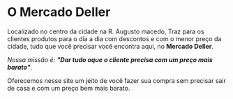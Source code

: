 <!DOCTYPE html>
<html>
  <h1>O Mercado Deller</h1>
  
  <p>Localizado no centro da cidade na R. Augusto macedo, Traz para os clientes produtos para o dia a dia com descontos e com o menor preço da cidade, tudo   que você precisar você encontra aqui, no <strong>Mercado Deller</strong>.</p>
  
  <p><em>Nossa missão é: <strong>"Dar tudo oque o cliente precisa com um preço mais barato"</strong>.</em></p>
  
  <p>Oferecemos nesse site um jeito de você fazer sua compra sem precisar sair de casa e com um preço bem mais barato.</p>
</html>
